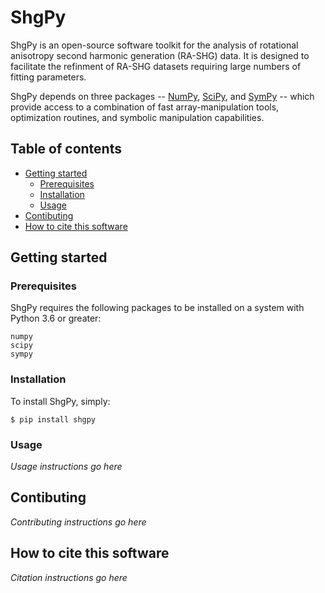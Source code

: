 # ShgPy

ShgPy is an open-source software toolkit for the analysis of rotational anisotropy second harmonic generation (RA-SHG) data. It is designed to facilitate the refinment of RA-SHG datasets requiring large numbers of fitting parameters.

ShgPy depends on three packages -- [NumPy](https://numpy.org/), [SciPy](https://www.scipy.org/), and [SymPy](https://www.sympy.org/en/index.html) -- which provide access to a combination of fast array-manipulation tools, optimization routines, and symbolic manipulation capabilities. 

## Table of contents
- [Getting started](#getting-started)
    - [Prerequisites](#prerequisites)
    - [Installation](#installation)
    - [Usage](#usage)
- [Contibuting](#contibuting)
- [How to cite this software](#how-to-cite-this-software)

## Getting started

### Prerequisites

ShgPy requires the following packages to be installed on a system with Python 3.6 or greater:
```
numpy
scipy
sympy
```

### Installation
To install ShgPy, simply:
```
$ pip install shgpy
```

### Usage
*Usage instructions go here*

## Contibuting
*Contributing instructions go here*

## How to cite this software
*Citation instructions go here* 
